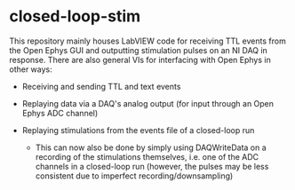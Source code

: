 # closed-loop-stim

This repository mainly houses LabVIEW code for receiving TTL events from the Open Ephys GUI and outputting stimulation pulses on an NI DAQ in response. There are also general VIs for interfacing with Open Ephys in other ways:

* Receiving and sending TTL and text events
* Replaying data via a DAQ's analog output (for input through an Open Ephys ADC channel)
* Replaying stimulations from the events file of a closed-loop run

    * This can now also be done by simply using DAQWriteData on a recording of the stimulations themselves, i.e. one of the ADC channels in a closed-loop run (however, the pulses may be less consistent due to imperfect recording/downsampling)
